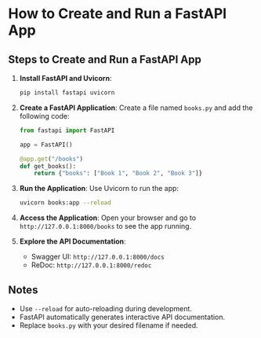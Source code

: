 # How to Create and Run a FastAPI App

## Steps to Create and Run a FastAPI App

1. **Install FastAPI and Uvicorn**:
    ```bash
    pip install fastapi uvicorn
    ```

2. **Create a FastAPI Application**:
    Create a file named `books.py` and add the following code:
    ```python
    from fastapi import FastAPI

    app = FastAPI()

    @app.get("/books")
    def get_books():
        return {"books": ["Book 1", "Book 2", "Book 3"]}
    ```

3. **Run the Application**:
    Use Uvicorn to run the app:
    ```bash
    uvicorn books:app --reload
    ```

4. **Access the Application**:
    Open your browser and go to `http://127.0.0.1:8000/books` to see the app running.

5. **Explore the API Documentation**:
    - Swagger UI: `http://127.0.0.1:8000/docs`
    - ReDoc: `http://127.0.0.1:8000/redoc`

## Notes
- Use `--reload` for auto-reloading during development.
- FastAPI automatically generates interactive API documentation.
- Replace `books.py` with your desired filename if needed.
